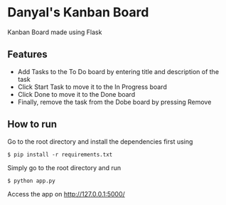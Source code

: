 # Danyal's Kanban Board
Kanban Board made using Flask

## Features

- Add Tasks to the To Do board by entering title and description of the task
- Click Start Task to move it to the In Progress board
- Click Done to move it to the Done board
- Finally, remove the task from the Dobe board by pressing Remove




## How to run
Go to the root directory and install the dependencies first using

    $ pip install -r requirements.txt
    
Simply go to the root directory and run

    $ python app.py

Access the app on http://127.0.0.1:5000/

